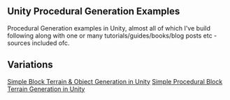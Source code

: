 ## Unity Procedural Generation Examples

Procedural Generation examples in Unity, almost all of which I've build following along with one or many tutorials/guides/books/blog posts etc - sources included ofc.

## Variations 
[Simple Block Terrain & Object Generation in Unity](https://github.com/BeingTomGreen/ProceduralGenerationExamples/tree/simple-block-and-object)
[Simple Procedural Block Terrain Generation in Unity](simple-block-procedural-generation)